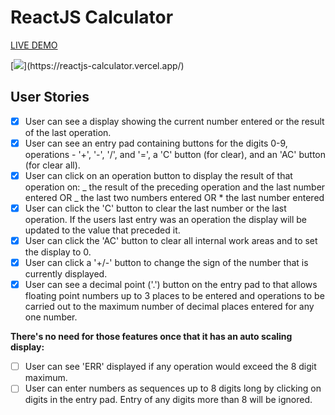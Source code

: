 # ReactJS Calculator

[LIVE DEMO](https://reactjs-calculator.vercel.app/)

[![](https://github.com/henbalmant/react-calculator/blob/master/screenshot.png?raw=true")](https://reactjs-calculator.vercel.app/)

## User Stories

- [x] User can see a display showing the current number entered or the
      result of the last operation.
- [x] User can see an entry pad containing buttons for the digits 0-9,
      operations - '+', '-', '/', and '=', a 'C' button (for clear), and an 'AC'
      button (for clear all).
- [x] User can click on an operation button to display the result of that
      operation on:
      _ the result of the preceding operation and the last number entered OR
      _ the last two numbers entered OR \* the last number entered
- [x] User can click the 'C' button to clear the last number or the last
      operation. If the users last entry was an operation the display will be
      updated to the value that preceded it.
- [x] User can click the 'AC' button to clear all internal work areas and
      to set the display to 0.
- [x] User can click a '+/-' button to change the sign of the number that is
      currently displayed.
- [x] User can see a decimal point ('.') button on the entry pad to that
      allows floating point numbers up to 3 places to be entered and operations to
      be carried out to the maximum number of decimal places entered for any one
      number.

**There's no need for those features once that it has an auto scaling display:**

- [ ] User can see 'ERR' displayed if any operation would exceed the
      8 digit maximum.
- [ ] User can enter numbers as sequences up to 8 digits long by clicking on
      digits in the entry pad. Entry of any digits more than 8 will be ignored.
